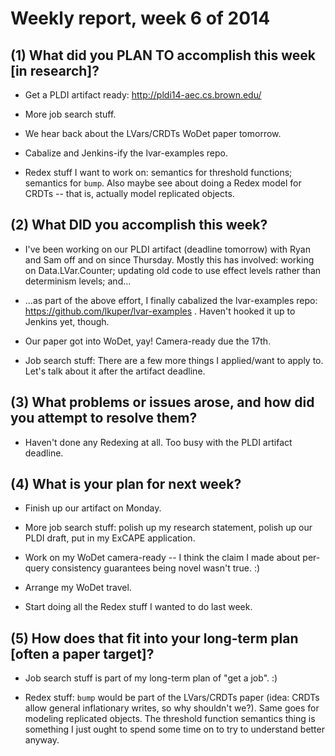 # Weekly report, week 6 of 2014

## (1) What did you PLAN TO accomplish this week [in research]?

  * Get a PLDI artifact ready: http://pldi14-aec.cs.brown.edu/

  * More job search stuff.

  * We hear back about the LVars/CRDTs WoDet paper tomorrow.
  
  * Cabalize and Jenkins-ify the lvar-examples repo.
  
  * Redex stuff I want to work on: semantics for threshold functions;
    semantics for `bump`.  Also maybe see about doing a Redex model
    for CRDTs -- that is, actually model replicated objects.

## (2) What DID you accomplish this week?

  * I've been working on our PLDI artifact (deadline tomorrow) with
    Ryan and Sam off and on since Thursday.  Mostly this has involved:
    working on Data.LVar.Counter; updating old code to use effect
    levels rather than determinism levels; and...
	
  * ...as part of the above effort, I finally cabalized the
    lvar-examples repo: https://github.com/lkuper/lvar-examples .
    Haven't hooked it up to Jenkins yet, though.
	
  * Our paper got into WoDet, yay!  Camera-ready due the 17th.
  
  * Job search stuff: There are a few more things I applied/want to
    apply to.  Let's talk about it after the artifact deadline.

## (3) What problems or issues arose, and how did you attempt to resolve them?

  * Haven't done any Redexing at all.  Too busy with the PLDI artifact
    deadline.
  
## (4) What is your plan for next week?

  * Finish up our artifact on Monday.
  
  * More job search stuff: polish up my research statement, polish up
    our PLDI draft, put in my ExCAPE application.

  * Work on my WoDet camera-ready -- I think the claim I made about
    per-query consistency guarantees being novel wasn't true. :)
	
  * Arrange my WoDet travel.
	
  * Start doing all the Redex stuff I wanted to do last week.
  
## (5) How does that fit into your long-term plan [often a paper target]?

  * Job search stuff is part of my long-term plan of "get a job". :)

  * Redex stuff: `bump` would be part of the LVars/CRDTs paper (idea:
    CRDTs allow general inflationary writes, so why shouldn't we?).
    Same goes for modeling replicated objects.  The threshold function
    semantics thing is something I just ought to spend some time on to
    try to understand better anyway.
